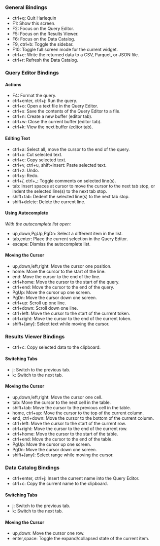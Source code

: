 ### General Bindings

- ctrl+q: Quit Harlequin
- F1: Show this screen.
- F2: Focus on the Query Editor.
- F5: Focus on the Results Viewer.
- F6: Focus on the Data Catalog.
- F9, ctrl+b: Toggle the sidebar.
- F10: Toggle full screen mode for the current widget.
- ctrl+e: Write the returned data to a CSV, Parquet, or JSON file.
- ctrl+r: Refresh the Data Catalog.


### Query Editor Bindings

#### Actions

- F4: Format the query.
- ctrl+enter, ctrl+j: Run the query.
- ctrl+o: Open a text file in the Query Editor.
- ctrl+s: Save the contents of the Query Editor to a file.
- ctrl+n: Create a new buffer (editor tab).
- ctrl+w: Close the current buffer (editor tab).
- ctrl+k: View the next buffer (editor tab).

#### Editing Text

- ctrl+a: Select all, move the cursor to the end of the query.
- ctrl+x: Cut selected text.
- ctrl+c: Copy selected text.
- ctrl+v, ctrl+u, shift+insert: Paste selected text.
- ctrl+z: Undo.
- ctrl+y: Redo.
- ctrl+/, ctrl+_: Toggle comments on selected line(s).
- tab: Insert spaces at cursor to move the cursor to the next tab stop, or indent the selected line(s) to the next tab stop.
- shift+tab: Dedent the selected line(s) to the next tab stop.
- shift+delete: Delete the current line.

#### Using Autocomplete

*With the autocomplete list open:*
- up,down,PgUp,PgDn: Select a different item in the list.
- tab,enter: Place the current selection in the Query Editor.
- escape: Dismiss the autocomplete list.

#### Moving the Cursor

- up,down,left,right: Move the cursor one position.
- home: Move the cursor to the start of the line.
- end: Move the cursor to the end of the line.
- ctrl+home: Move the cursor to the start of the query.
- ctrl+end: Move the cursor to the end of the query.
- PgUp: Move the cursor up one screen.
- PgDn: Move the cursor down one screen.
- ctrl+up: Scroll up one line.
- ctrl+down: Scroll down one line.
- ctrl+left: Move the cursor to the start of the current token.
- ctrl+right: Move the cursor to the end of the current token.
- shift+[any]: Select text while moving the cursor.


### Results Viewer Bindings

- ctrl+c: Copy selected data to the clipboard.

#### Switching Tabs

- j: Switch to the previous tab.
- k: Switch to the next tab.

#### Moving the Cursor

- up,down,left,right: Move the cursor one cell.
- tab: Move the cursor to the next cell in the table.
- shift+tab: Move the cursor to the previous cell in the table.
- home, ctrl+up: Move the cursor to the top of the current column.
- end, ctrl+down: Move the cursor to the bottom of the current column.
- ctrl+left: Move the cursor to the start of the current row.
- ctrl+right: Move the cursor to the end of the current row.
- ctrl+home: Move the cursor to the start of the table.
- ctrl+end: Move the cursor to the end of the table.
- PgUp: Move the cursor up one screen.
- PgDn: Move the cursor down one screen.
- shift+[any]: Select range while moving the cursor.


### Data Catalog Bindings

- ctrl+enter, ctrl+j: Insert the current name into the Query Editor.
- ctrl+c: Copy the current name to the clipboard.

#### Switching Tabs

- j: Switch to the previous tab.
- k: Switch to the next tab.

#### Moving the Cursor

- up,down: Move the cursor one row.
- enter,space: Toggle the expand/collapsed state of the current item.
